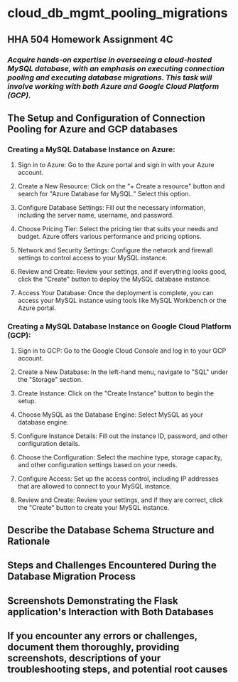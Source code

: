 # cloud_db_mgmt_pooling_migrations
## **HHA 504 Homework Assignment 4C** 

### *Acquire hands-on expertise in overseeing a cloud-hosted MySQL database, with an emphasis on executing connection pooling and executing database migrations. This task will involve working with both Azure and Google Cloud Platform (GCP).*

## **The Setup and Configuration of Connection Pooling for Azure and GCP databases**

### **Creating a MySQL Database Instance on Azure:**

1. Sign in to Azure: Go to the Azure portal and sign in with your Azure account.

2. Create a New Resource: Click on the "+ Create a resource" button and search for "Azure Database for MySQL." Select this option.

3. Configure Database Settings: Fill out the necessary information, including the server name, username, and password.

4. Choose Pricing Tier: Select the pricing tier that suits your needs and budget. Azure offers various performance and pricing options.

5. Network and Security Settings: Configure the network and firewall settings to control access to your MySQL instance.

6. Review and Create: Review your settings, and if everything looks good, click the "Create" button to deploy the MySQL database instance.

7. Access Your Database: Once the deployment is complete, you can access your MySQL instance using tools like MySQL Workbench or the Azure portal.

### **Creating a MySQL Database Instance on Google Cloud Platform (GCP):**

1. Sign in to GCP: Go to the Google Cloud Console and log in to your GCP account.

2. Create a New Database: In the left-hand menu, navigate to "SQL" under the "Storage" section.

3. Create Instance: Click on the "Create Instance" button to begin the setup.

4. Choose MySQL as the Database Engine: Select MySQL as your database engine.

5. Configure Instance Details: Fill out the instance ID, password, and other configuration details.

6. Choose the Configuration: Select the machine type, storage capacity, and other configuration settings based on your needs.

7. Configure Access: Set up the access control, including IP addresses that are allowed to connect to your MySQL instance.

8. Review and Create: Review your settings, and if they are correct, click the "Create" button to create your MySQL instance.

## **Describe the Database Schema Structure and Rationale**

## **Steps and Challenges Encountered During the Database Migration Process**

## **Screenshots Demonstrating the Flask application's Interaction with Both Databases**

## **If you encounter any errors or challenges, document them thoroughly, providing screenshots, descriptions of your troubleshooting steps, and potential root causes**